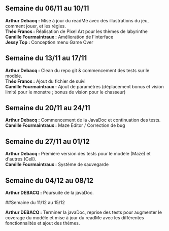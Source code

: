 ## Semaine du 06/11 au 10/11

**Arthur Debacq :** Mise à jour du readMe avec des illustrations du jeu, comment jouer, et les règles.  
**Théo Franos :** Réalisation de Pixel Art pour les thèmes de labyrinthe  
**Camille Fourmaintraux :** Amélioration de l'interface  
**Jessy Top :** Conception menu Game Over  

## Semaine du 13/11 au 17/11

**Arthur Debacq :** Clean du repo git & commencement des tests sur le modèle.  
**Théo Franos :** Ajout du fichier de suivi  
**Camille Fourmaintraux :** Ajout de paramètres (déplacement bonus et vision limité pour le monstre ; bonus de vision pour le chasseur)  

## Semaine du 20/11 au 24/11

**Arthur Debacq :** Commencement de la JavaDoc et continuation des tests.  
**Camille Fourmaintraux :** Maze Editor / Correction de bug  

## Semaine du 27/11 au 01/12

**Arthur Debacq :** Première version des tests pour le modèle (Maze) et d'autres (Cell).  
**Camille Fourmaintraux :** Système de sauvegarde  

## Semaine du 04/12 au 08/12

**Arthur DEBACQ :** Poursuite de la javaDoc.  

##Semaine du 11/12 au 15/12

**Arthur DEBACQ :** Terminer la javaDoc, reprise des tests pour augmenter le coverage du modèle et mise à jour du readMe avec les diffèrentes fonctionnalités et ajout des thèmes.    
